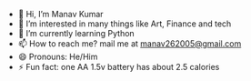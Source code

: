 - 👋 Hi, I’m Manav Kumar
- 👀 I’m interested in many things like Art, Finance and tech
- 🌱 I’m currently learning Python 
- 📫 How to reach me? mail me at manav262005@gmail.com
- 😄 Pronouns: He/Him
- ⚡ Fun fact: one AA 1.5v battery has about 2.5 calories

<!---
Manavv-in/Manavv-in is a ✨ special ✨ repository because its `README.md` (this file) appears on your GitHub profile.
You can click the Preview link to take a look at your changes.
--->
